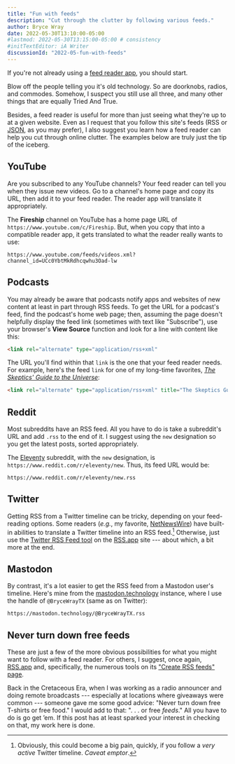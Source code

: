 ```yaml
---
title: "Fun with feeds"
description: "Cut through the clutter by following various feeds."
author: Bryce Wray
date: 2022-05-30T13:10:00-05:00
#lastmod: 2022-05-30T13:15:00-05:00 # consistency
#initTextEditor: iA Writer
discussionId: "2022-05-fun-with-feeds"
---
```


If you're not already using a [feed reader app](https://en.wikipedia.org/wiki/RSS), you should start.

Blow off the people telling you it's old technology. So are doorknobs, radios, and commodes. Somehow, I suspect you still use all three, and many other things that are equally Tried And True.

Besides, a feed reader is useful for more than just seeing what they're up to at a given website. Even as I request that you follow this site's feeds (RSS or [JSON](https://jsonfeed.org), as you may prefer), I also suggest you learn how a feed reader can help you cut through online clutter. The examples below are truly just the tip of the iceberg.

## YouTube

Are you subscribed to any YouTube channels? Your feed reader can tell you when they issue new videos. Go to a channel's home page and copy its URL, then add it to your feed reader. The reader app will translate it appropriately.

The **Fireship** channel on YouTube has a home page URL of `https://www.youtube.com/c/Fireship`. But, when you copy that into a compatible reader app, it gets translated to what the reader really wants to use:

```plaintext
https://www.youtube.com/feeds/videos.xml?channel_id=UCc0YbtMkRdhcqwhu3Oad-lw
```

## Podcasts

You may already be aware that podcasts notify apps and websites of new content at least in part through RSS feeds. To get the URL for a podcast's feed, find the podcast's home web page; then, assuming the page doesn't helpfully display the feed link (sometimes with text like "Subscribe"), use your browser's **View Source** function and look for a line with content like this:

```html
<link rel="alternate" type="application/rss+xml"
```

The URL you'll find within that `link` is the one that your feed reader needs. For example, here's the feed `link`  for one of my long-time favorites, [*The Skeptics' Guide to the Universe*](https://www.theskepticsguide.org):

```html
<link rel="alternate" type="application/rss+xml" title="The Skeptics Guide to the Universe &raquo; Home Comments Feed" href="https://www.theskepticsguide.org/home/feed" />
```

## Reddit

Most subreddits have an RSS feed. All you have to do is take a subreddit's URL and add `.rss` to the end of it. I suggest using the `new` designation so you get the latest posts, sorted appropriately.

The [Eleventy](https://11ty.dev) subreddit, with the `new` designation, is `https://www.reddit.com/r/eleventy/new`. Thus, its feed URL would be:

```plaintext
https://www.reddit.com/r/eleventy/new.rss
```

## Twitter

Getting RSS from a Twitter timeline can be tricky, depending on your feed-reading options. Some readers (*e.g.*, my favorite, [NetNewsWire](https://netnewswire.com)) have built-in abilities to translate a Twitter timeline into an RSS feed.[^noise] Otherwise, just use the [Twitter RSS Feed tool](https://rss.app/rss-feed/create-twitter-rss-feed) on the [RSS.app](https://rss.app) site --- about which, a bit more at the end.

[^noise]: Obviously, this could become a big pain, quickly, if you follow a *very active* Twitter timeline. *Caveat emptor*.

## Mastodon

By contrast, it's a lot easier to get the RSS feed from a Mastodon user's timeline. Here's mine from the [mastodon.technology](https://mastodon.technology) instance, where I use the handle of `@BryceWrayTX` (same as on Twitter):

```plaintext
https://mastodon.technology/@BryceWrayTX.rss
```

## Never turn down free feeds

These are just a few of the more obvious possibilities for what you might want to follow with a feed reader. For others, I suggest, once again, [RSS.app](https://rss.app) and, specifically, the numerous tools on its ["Create RSS feeds" page](https://rss.app/rss-feed).

Back in the Cretaceous Era, when I was working as a radio announcer and doing remote broadcasts --- especially at locations where giveaways were common --- someone gave me some good advice: "Never turn down free T-shirts or free food." I would add to that: ". . . or free *feeds*." All you have to do is go get ’em. If this post has at least sparked your interest in checking on that, my work here is done.
